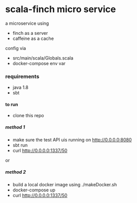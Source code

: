 # scala-finch micro service

a microservice using 
  - finch as a server
  - caffeine as a cache

config via 
  - src/main/scala/Globals.scala
  - docker-compose env var

### requirements

- java 1.8
- sbt

#### to run

- clone this repo 

##### method 1

 - make sure the test API uis running on http://0.0.0.0:8080
 - sbt run
 - curl http://0.0.0.0:1337/50

or 

##### method 2

 - build a local docker image using ./makeDocker.sh
 - docker-compose up
 - curl http://0.0.0.0:1337/50


